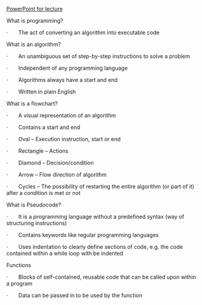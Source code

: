 [PowerPoint for lecture](https://ele.exeter.ac.uk/pluginfile.php/5334761/mod_resource/content/1/Week1L2.pdf)

What is programming?

·       The act of converting an algorithm into executable code

What is an algorithm?

·       An unambiguous set of step-by-step instructions to solve a problem

·       Independent of any programming language

·       Algorithms always have a start and end

·       Written in plain English

What is a flowchart?

·       A visual representation of an algorithm

·       Contains a start and end

·       Oval – Execution instruction, start or end

·       Rectangle – Actions

·       Diamond – Decision/condition

·       Arrow – Flow direction of algorithm

·       Cycles – The possibility of restarting the entire algorithm (or part of it) after a condition is met or not

What is Pseudocode?

·       It is a programming language without a predefined syntax (way of structuring instructions)

·       Contains keywords like regular programming languages

·       Uses indentation to clearly define sections of code, e.g. the code contained within a while loop with be indented

Functions

·       Blocks of self-contained, reusable code that can be called upon within a program

·       Data can be passed in to be used by the function
